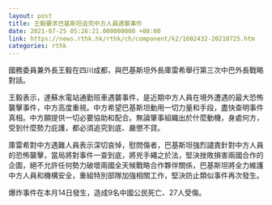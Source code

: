 ```yaml
---
layout: post
title: 王毅要求巴基斯坦追究中方人員遇襲事件
date: 2021-07-25 05:26:21.000000000 +08:00
link: https://news.rthk.hk/rthk/ch/component/k2/1602432-20210725.htm
categories: rthk
---
```


國務委員兼外長王毅在四川成都，與巴基斯坦外長庫雷希舉行第三次中巴外長戰略對話。

王毅表示，達蘇水電站通勤班車遇襲事件，是近期中方人員在境外遭遇的最大恐怖襲擊事件，中方高度重視。中方希望巴基斯坦動用一切力量和手段，盡快查明事件真相。中方願提供一切必要協助和配合。無論肇事組織出於什麼動機，身處何方，受到什麼勢力庇護，都必須追究到底、嚴懲不貸。

庫雷希對中方遇難人員表示深切哀悼，慰問傷者，巴基斯坦強烈譴責針對中方人員的恐怖襲擊，當局將對事件一查到底，將兇手繩之於法，堅決挫敗損害兩國合作的企圖，絕不允許任何勢力破壞兩國全天候戰略合作夥伴關係，巴基斯坦將全力維護中方人員和機構安全，重組特別部隊加強相關工作，堅決防止類似事件再次發生。

爆炸事件在本月14日發生，造成9名中國公民死亡、27人受傷。
